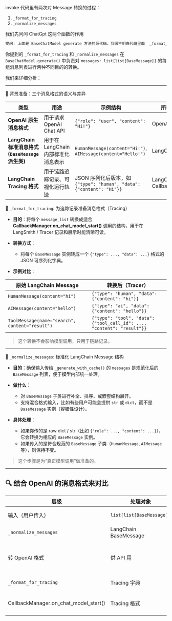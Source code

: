 invoke 代码里有两次对 Message 转换的过程：
1. `_format_for_tracing`
2. `_normalize_messages `

我们先问问 ChatGpt 这两个函数的作用

```python
提问: 上面是 BaseChatModel generate 方法的源代码。我很不明白代码里面  _format_for_tracing， _normalize_messages  对消息格式所做的转换。请你结合  openapi 的消息格式、langchain 标准消息接口、以及 message 结构。详细对比的给我解释一下这里对消息格式处理的原因
```

你提到的 `_format_for_tracing` 和 `_normalize_messages` 在 `BaseChatModel.generate()` 中负责对 `messages: list[list[BaseMessage]]` 的每组消息列表进行两种不同目的的转换。

我们来详细分析：

---

🧠 背景准备：三个消息格式的语义与差异

| 类型                                       | 用途                      | 示例结构                                                         | 所在系统                      |
| ---------------------------------------- | ----------------------- | ------------------------------------------------------------ | ------------------------- |
| **OpenAI 原生消息格式**                        | 用于请求 OpenAI Chat API    | `{"role": "user", "content": "Hi!"}`                         | OpenAI API                |
| **LangChain 标准消息格式 (`BaseMessage` 派生类)** | 用于在 LangChain 内部标准化消息表示 | `HumanMessage(content="Hi!")`, `AIMessage(content="Hello!")` | LangChain                 |
| **LangChain Tracing 格式**                 | 用于链路追踪记录、可视化运行轨迹        | JSON 序列化后版本，如 `{"type": "human", "data": {"content": "Hi"}}` | LangChain Callback/Tracer |



🔹 `_format_for_tracing`: 为追踪记录准备消息格式（Tracing）

* **目的**：将每个 `message_list` 转换成适合 **CallbackManager.on\_chat\_model\_start()** 调用的结构，用于在 LangSmith / Tracer 记录和展示时能清晰可读。
* **转换方式**：

  * 将每个 `BaseMessage` 实例转成一个 `{"type": ..., "data": ...}` 格式的 JSON 可序列化字典。
* **示例对比**：

| 原始 LangChain Message                           | 转换后（Tracer）                                                            |
| ---------------------------------------------- | ---------------------------------------------------------------------- |
| `HumanMessage(content="hi")`                   | `{"type": "human", "data": {"content": "hi"}}`                         |
| `AIMessage(content="hello")`                   | `{"type": "ai", "data": {"content": "hello"}}`                         |
| `ToolMessage(name="search", content="result")` | `{"type": "tool", "data": {"tool_call_id": ..., "content": "result"}}` |

> 这个转换不会影响模型调用，只用于链路记录。

---

🔸 `_normalize_messages`: 标准化 LangChain Message 结构

* **目的**：确保输入传给 `_generate_with_cache()` 的 `messages` 是规范化后的 `BaseMessage` 列表，便于模型内部统一处理。

* **做什么**：

  * 对 `BaseMessage` 子类进行补全、排序、或嵌套结构展开。
  * 支持混合格式输入，比如有些用户可能会提供 `str` 或 `dict`，而不是 `BaseMessage` 实例（容错性设计）。

* **具体处理**：

  * 如果你传的是 raw dict / str（比如 `{"role": ..., "content": ...}`），它会转换为相应的 `BaseMessage` 实例。
  * 如果传入的是符合规范的 `BaseMessage` 子类（`HumanMessage`, `AIMessage`等），则保持不变。

> 这个步骤是为“真正模型调用”做准备的。

---

## 🔍 结合 OpenAI 的消息格式来对比

| 层级                                       | 处理对象                      | 格式示例                                           | 转换方式                         | 目的                 |
| ---------------------------------------- | ------------------------- | ---------------------------------------------- | ---------------------------- | ------------------ |
| 输入（用户传入）                                 | `list[list[BaseMessage]]` | `[[HumanMessage("hi")]]`                       | 无需转换                         | 用户传入格式             |
| `_normalize_messages`                    | LangChain BaseMessage     | `HumanMessage("hi")`                           | 保证是标准对象                      | 模型调用前标准化           |
| 转 OpenAI 格式                              | 供 API 用                   | `{"role": "user", "content": "hi"}`            | `_convert_message_to_dict()` | 发送请求前转换为 OpenAI 支持 |
| `_format_for_tracing`                    | Tracing 字典                | `{"type": "human", "data": {"content": "hi"}}` | `_message_to_dict()`         | 记录用，可序列化           |
| CallbackManager.on\_chat\_model\_start() | Tracing 格式                | 上面                                             | 上面                           | 用于 LangSmith 可视化追踪 |
